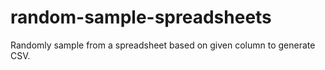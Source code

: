 # random-sample-spreadsheets
Randomly sample from a spreadsheet based on given column to generate CSV.
